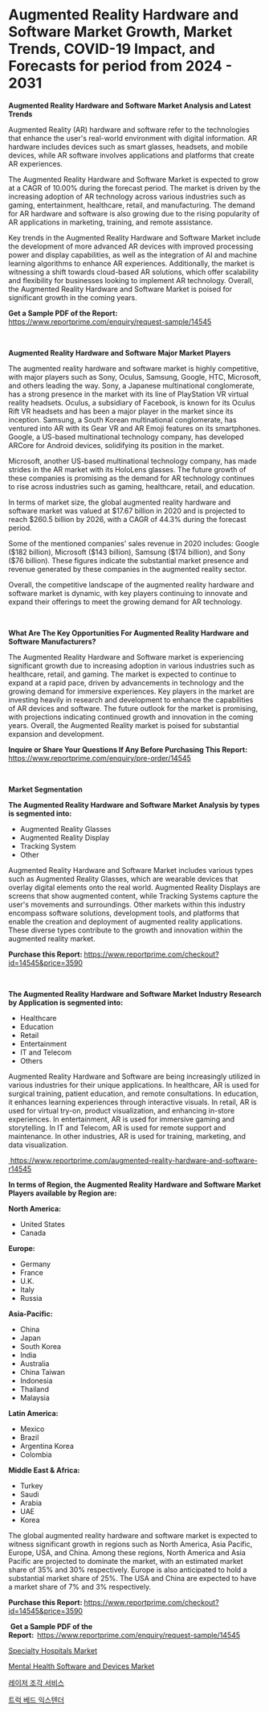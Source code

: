 <p><h1>Augmented Reality Hardware and Software Market Growth, Market Trends, COVID-19 Impact, and Forecasts for period from 2024 - 2031</h1></p><p><strong>Augmented Reality Hardware and Software Market Analysis and Latest Trends</strong></p>
<p><p>Augmented Reality (AR) hardware and software refer to the technologies that enhance the user's real-world environment with digital information. AR hardware includes devices such as smart glasses, headsets, and mobile devices, while AR software involves applications and platforms that create AR experiences.</p><p>The Augmented Reality Hardware and Software Market is expected to grow at a CAGR of 10.00% during the forecast period. The market is driven by the increasing adoption of AR technology across various industries such as gaming, entertainment, healthcare, retail, and manufacturing. The demand for AR hardware and software is also growing due to the rising popularity of AR applications in marketing, training, and remote assistance.</p><p>Key trends in the Augmented Reality Hardware and Software Market include the development of more advanced AR devices with improved processing power and display capabilities, as well as the integration of AI and machine learning algorithms to enhance AR experiences. Additionally, the market is witnessing a shift towards cloud-based AR solutions, which offer scalability and flexibility for businesses looking to implement AR technology. Overall, the Augmented Reality Hardware and Software Market is poised for significant growth in the coming years.</p></p>
<p><strong>Get a Sample PDF of the Report:&nbsp;</strong> <a href="https://www.reportprime.com/enquiry/request-sample/14545">https://www.reportprime.com/enquiry/request-sample/14545</a></p>
<p>&nbsp;</p>
<p><strong>Augmented Reality Hardware and Software Major Market Players</strong></p>
<p><p>The augmented reality hardware and software market is highly competitive, with major players such as Sony, Oculus, Samsung, Google, HTC, Microsoft, and others leading the way. Sony, a Japanese multinational conglomerate, has a strong presence in the market with its line of PlayStation VR virtual reality headsets. Oculus, a subsidiary of Facebook, is known for its Oculus Rift VR headsets and has been a major player in the market since its inception. Samsung, a South Korean multinational conglomerate, has ventured into AR with its Gear VR and AR Emoji features on its smartphones. Google, a US-based multinational technology company, has developed ARCore for Android devices, solidifying its position in the market. </p><p>Microsoft, another US-based multinational technology company, has made strides in the AR market with its HoloLens glasses. The future growth of these companies is promising as the demand for AR technology continues to rise across industries such as gaming, healthcare, retail, and education. </p><p>In terms of market size, the global augmented reality hardware and software market was valued at $17.67 billion in 2020 and is projected to reach $260.5 billion by 2026, with a CAGR of 44.3% during the forecast period. </p><p>Some of the mentioned companies' sales revenue in 2020 includes: Google ($182 billion), Microsoft ($143 billion), Samsung ($174 billion), and Sony ($76 billion). These figures indicate the substantial market presence and revenue generated by these companies in the augmented reality sector. </p><p>Overall, the competitive landscape of the augmented reality hardware and software market is dynamic, with key players continuing to innovate and expand their offerings to meet the growing demand for AR technology.</p></p>
<p>&nbsp;</p>
<p><strong>What Are The Key Opportunities For Augmented Reality Hardware and Software Manufacturers?</strong></p>
<p><p>The Augmented Reality Hardware and Software market is experiencing significant growth due to increasing adoption in various industries such as healthcare, retail, and gaming. The market is expected to continue to expand at a rapid pace, driven by advancements in technology and the growing demand for immersive experiences. Key players in the market are investing heavily in research and development to enhance the capabilities of AR devices and software. The future outlook for the market is promising, with projections indicating continued growth and innovation in the coming years. Overall, the Augmented Reality market is poised for substantial expansion and development.</p></p>
<p><strong>Inquire or Share Your Questions If Any Before Purchasing This Report:</strong> <a href="https://www.reportprime.com/enquiry/pre-order/14545">https://www.reportprime.com/enquiry/pre-order/14545</a></p>
<p>&nbsp;</p>
<p><strong>Market Segmentation</strong></p>
<p><strong>The Augmented Reality Hardware and Software Market Analysis by types is segmented into:</strong></p>
<p><ul><li>Augmented Reality Glasses</li><li>Augmented Reality Display</li><li>Tracking System</li><li>Other</li></ul></p>
<p><p>Augmented Reality Hardware and Software Market includes various types such as Augmented Reality Glasses, which are wearable devices that overlay digital elements onto the real world. Augmented Reality Displays are screens that show augmented content, while Tracking Systems capture the user's movements and surroundings. Other markets within this industry encompass software solutions, development tools, and platforms that enable the creation and deployment of augmented reality applications. These diverse types contribute to the growth and innovation within the augmented reality market.</p></p>
<p><strong>Purchase this Report:&nbsp;</strong><a href="https://www.reportprime.com/checkout?id=14545&price=3590">https://www.reportprime.com/checkout?id=14545&price=3590</a></p>
<p>&nbsp;</p>
<p><strong>The Augmented Reality Hardware and Software Market Industry Research by Application is segmented into:</strong></p>
<p><ul><li>Healthcare</li><li>Education</li><li>Retail</li><li>Entertainment</li><li>IT and Telecom</li><li>Others</li></ul></p>
<p><p>Augmented Reality Hardware and Software are being increasingly utilized in various industries for their unique applications. In healthcare, AR is used for surgical training, patient education, and remote consultations. In education, it enhances learning experiences through interactive visuals. In retail, AR is used for virtual try-on, product visualization, and enhancing in-store experiences. In entertainment, AR is used for immersive gaming and storytelling. In IT and Telecom, AR is used for remote support and maintenance. In other industries, AR is used for training, marketing, and data visualization.</p></p>
<p><a href="https://www.reportprime.com/augmented-reality-hardware-and-software-r14545">&nbsp;https://www.reportprime.com/augmented-reality-hardware-and-software-r14545</a></p>
<p><strong>In terms of Region, the Augmented Reality Hardware and Software Market Players available by Region are:</strong></p>
<p>
    <p> <strong> North America: </strong>
        <ul>
            <li>United States</li>
            <li>Canada</li>
        </ul>
        </p> 
    <p> <strong> Europe: </strong>
        <ul>
            <li>Germany</li>
            <li>France</li>
            <li>U.K.</li>
            <li>Italy</li>
            <li>Russia</li>
        </ul>
        </p> 
    <p> <strong> Asia-Pacific: </strong>
        <ul>
            <li>China</li>
            <li>Japan</li>
            <li>South Korea</li>
            <li>India</li>
            <li>Australia</li>
            <li>China Taiwan</li>
            <li>Indonesia</li>
            <li>Thailand</li>
            <li>Malaysia</li>
        </ul>
        </p> 
    <p> <strong> Latin America: </strong>
        <ul>
            <li>Mexico</li>
            <li>Brazil</li>
            <li>Argentina Korea</li>
            <li>Colombia</li>
        </ul>
        </p> 
    <p> <strong> Middle East & Africa: </strong>
        <ul>
            <li>Turkey</li>
            <li>Saudi</li>
            <li>Arabia</li>
            <li>UAE</li>
            <li>Korea</li>
        </ul>
    </p>
    </p>
<p><p>The global augmented reality hardware and software market is expected to witness significant growth in regions such as North America, Asia Pacific, Europe, USA, and China. Among these regions, North America and Asia Pacific are projected to dominate the market, with an estimated market share of 35% and 30% respectively. Europe is also anticipated to hold a substantial market share of 25%. The USA and China are expected to have a market share of 7% and 3% respectively.</p></p>
<p><strong>Purchase this Report: </strong><a href="https://www.reportprime.com/checkout?id=14545&price=3590">https://www.reportprime.com/checkout?id=14545&price=3590</a></p>
<p>&nbsp;<strong>Get a Sample PDF of the Report:&nbsp;&nbsp;</strong><a href="https://www.reportprime.com/enquiry/request-sample/14545">https://www.reportprime.com/enquiry/request-sample/14545</a></p>
<p><strong></strong></p>
<p><p><a href="https://github.com/wusalecollins540tpqoz/Market-Research-Report-List-2/blob/main/specialty-hospitals-market.md">Specialty Hospitals Market</a></p><p><a href="https://github.com/kathiaseamanalvaradovlprc2h/Market-Research-Report-List-2/blob/main/mental-health-software-and-devices-market.md">Mental Health Software and Devices Market</a></p><p><a href="https://github.com/CarmellaLang1/Market-Research-Report-List-1/blob/main/931158675451.md">레이저 조각 서비스</a></p><p><a href="https://github.com/RonSpencer61/Market-Research-Report-List-1/blob/main/477868275450.md">트럭 베드 익스텐더</a></p></p>